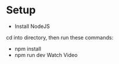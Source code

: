# Setup

- Install NodeJS

cd into directory, then run these commands:

- npm install
- npm run dev
<a src="https://drive.google.com/file/d/1Ds3J6JY49SBWCfRPJ-xhp4NuOQM5M9pE/view?usp=sharing">Watch Video</a>

